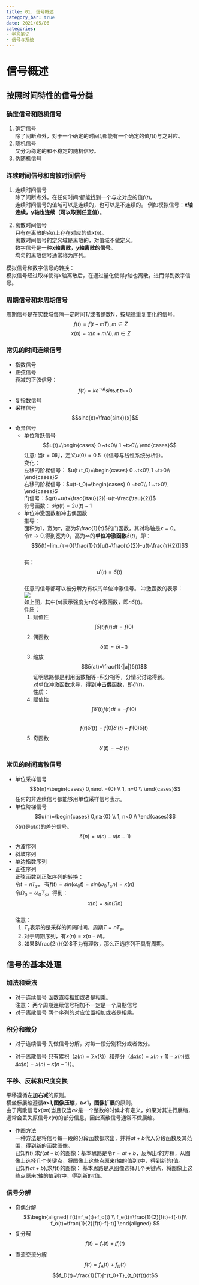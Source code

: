 ```yaml
---
title: 01. 信号概述
category_bar: true
date: 2021/05/06
categories: 
- 学习笔记
- 信号与系统
---
```

# 信号概述
## 按照时间特性的信号分类
### 确定信号和随机信号
1. 确定信号  
除了间断点外，对于一个确定的时间$t$,都能有一个确定的值$f(t)$与之对应。  
2. 随机信号  
又分为稳定的和不稳定的随机信号。  
3. 伪随机信号  

### 连续时间信号和离散时间信号
1. 连续时间信号   
除了间断点外，在任何时间$t$都能找到一个与之对应的值$f(t)$。  
连续时间信号的值域可以是连续的，也可以是不连续的。 
例如模拟信号：**x轴连续，y轴也连续（可以取到任意值）**。  

2. 离散时间信号  
只有在离散的点$n$上存在对应的值$x(n)$。  
离散时间信号的定义域是离散的，对值域不做定义。   
数字信号是一种**x轴离散，y轴离散的信号**。  
均匀的离散信号通常称为序列。  

模拟信号和数字信号的转换：  
模拟信号经过取样使得x轴离散后，在通过量化使得y轴也离散，进而得到数字信号。  

### 周期信号和非周期信号  
周期信号是在实数域每隔一定时间T/或者整数N，按规律重复变化的信号。  
$$f(t)=f(t+mT),m ∈Z$$
$$x(n)=x(n+mN),m ∈Z$$

### 常见的时间连续信号
- 指数信号  
- 正弦信号  
  衰减的正弦信号：
  $$f(t)=ke^{-at}sinωt \text{ t>=0}$$  
- 复指数信号  
- 采样信号  
  $$sinc(x)=\frac{sinx}{x}$$  
- 奇异信号  
  - 单位阶跃信号  
    $$u(t)=\begin{cases}
        0 ~t<0\\
        1 ~t>0\\
        \end{cases}$$
    注意: 当$t=0$时，定义$u(0)=0.5$（《信号与线性系统分析》）。  
    变化：  
    左移的阶梯信号： $u(t+t_0)=\begin{cases}
      0 ~t<0\\
      1 ~t>0\\
    \end{cases}$   
    右移的阶梯信号：$u(t-t_0)=\begin{cases}
      0 ~t<0\\
      1 ~t>0\\
    \end{cases}$  
    门信号：$g(t)=u(t+\frac{\tau}{2})-u(t-\frac{\tau}{2})$  
    符号函数： $sig(t)=2u(t)-1$  
  - 单位冲激函数和冲击偶函数   
    推导：  
    面积为1，宽为$τ$，高为$\frac{1}{τ}$的门函数，其对称轴是$x=0$。  
    令$τ→0$,得到宽为$0$，高为$∞$的**单位冲激函数**$δ(t)$，即：  
    $$δ(t)=lim_{τ→0}\frac{1}{τ}[u(t+\frac{τ}{2})-u(t-\frac{τ}{2})]$$  
    有：  
    $$u'(t)=δ(t)$$  
    任意的信号都可以被分解为有权的单位冲激信号。
    冲激函数的表示：  
    ![](https://cdn.jsdelivr.net/gh/l61012345/Pic/img/20210319194902.png)  
    如上图，其中$(n)$表示强度为$n$的冲激函数，即$nδ(t)$。  
    性质：  
    1. 赋值性  
    $$∫δ(t)f(t)dt=f(0)$$
    2. 偶函数  
    $$δ(t)=δ(-t)$$
    3. 缩放
    $$δ(at)=\frac{1}{|a|}δ(t)$$
    证明思路都是利用函数相等=积分相等，分情况讨论得到。  
    对单位冲激函数求导，得到**冲击偶**函数，即$δ'(t)$。  
    性质：  
    1. 赋值性  
    $$∫δ'(t)f(t)dt=-f'(0)$$   
    $$f(t)δ'(t)=f(0)δ'(t)-f'(0)δ(t)$$
    2. 奇函数  
    $$δ'(t)=-δ'(t)$$

### 常见的时间离散信号  
- 单位采样信号  
  $$δ(n)=\begin{cases}
      0,n\not ={0} \\   
      1, n=0 \\
        \end{cases}$$
  任何的非连续信号都能够用单位采样信号表示。  
- 单位阶梯信号  
  $$u(n)=\begin{cases}
      0,n≧{0} \\   
      1, n<0 \\
        \end{cases}$$
  $δ(n)$是$u(n)$的差分信号。  
  $$δ(n)=u(n)-u(n-1)$$  
- 方波序列  
- 斜坡序列  
- 单边指数序列
- 正弦序列  
  正弦函数到正弦序列的转换：  
  令$t=nT_s$， 有$f(t)=sin(ω_0t)=sin(ω_0T_sn)=x(n)$  
  令$Ω_0=ω_0T_s$，得到：  
  $$x(n)=sin(Ωn)$$  
  注意：  
  1. $T_s$表示的是采样的间隔时间，周期$T=nT_s$。  
  2. 对于周期序列，有$x(n)=x(n+N)$。
  3. 如果$\frac{2π}{Ω}$不为有理数，那么正选序列不具有周期。  

## 信号的基本处理  
### 加法和乘法
- 对于连续信号
  函数直接相加或者是相乘。  
  注意： 两个周期连续信号相加不一定是一个周期信号  
- 对于离散信号
  两个序列的对应位置相加或者是相乘。  
### 积分和微分  
- 对于连续信号
  先做信号分解，对每一段分别积分或者微分。  

- 对于离散信号
  只有累积（$z(n)=∑x(k)$）和差分（$Δx(n)=x(n+1)-x(n)$或$Δx(n)=x(n)-x(n-1)$）。
### 平移、反转和尺度变换
平移遵循**左加右减**的原则。  
横坐标展缩遵循**a>1,图像压缩，a<1，图像扩展**的原则。  
由于离散信号$x(an)$当且仅当$ak$是一个整数的时候才有定义，如果对其进行展缩，通常会丢失原信号$x(n)$的部分信息，因此离散信号通常不做展缩。  
- 作图方法    
  一种方法是将信号每一段的分段函数都求出，并将$at+b$代入分段函数及其范围，得到新的函数图像。  
  已知$f(t)$,求$f(at+b)$的图像：基本思路是令$τ=at+b$，反解出$t$的方程，从图像上选择几个关键点，将图像上这些点原来$t$轴的值到$τ$中，得到新的$t$值。  
  已知$f(at+b)$,求$f(t)$的图像： 基本思路是从图像选择几个关键点，将图像上这些点原来$t$轴的值到$τ$中，得到新的$t$值。  


### 信号分解
- 奇偶分解
$$\begin{aligned}
    f(t)=f_e(t)+f_o(t) \\
    f_e(t)=\frac{1}{2}[f(t)+f(-t)]\\
    f_o(t)=\frac{1}{2}[f(t)-f(-t)]
\end{aligned}
$$
- 复分解  
$$f(t)=f_r(t)+jf_i(t)$$
- 直流交流分解  
$$f(t)=f_A(t)+f_D(t)$$
$$f_D(t)=\frac{1}{T}∫^{t_0+T}_{t_0}f(t)dt$$  




  

